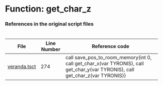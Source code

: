 # Function: get_char_z
### References in the original script files

#

| File | Line Number | Reference code |
| --- | --- | --- |
| [veranda.tsct](../../../out/veranda.tsct#L274) | 274 | call save_pos_to_room_memory(int 0, call get_char_x(var TYRONIS), call get_char_y(var TYRONIS), call get_char_z(var TYRONIS)) |
